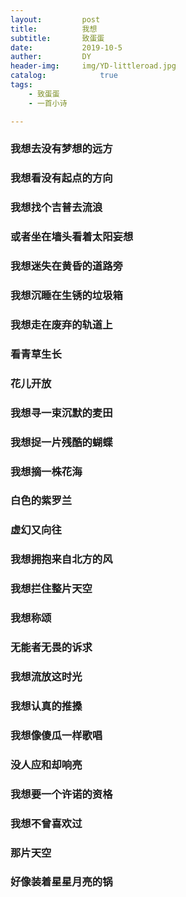 ```yaml
---
layout:         post
title:          我想
subtitle:       致蛋蛋
date:           2019-10-5
auther:         DY
header-img:     img/YD-littleroad.jpg
catalog:            true
tags:
    - 致蛋蛋
    - 一首小诗

---
```

### 我想去没有梦想的远方
### 我想看没有起点的方向
### 我想找个吉普去流浪
### 或者坐在墙头看着太阳妄想
### 我想迷失在黄昏的道路旁
### 我想沉睡在生锈的垃圾箱
### 我想走在废弃的轨道上
### 看青草生长
### 花儿开放
### 我想寻一束沉默的麦田
### 我想捉一片残酷的蝴蝶
### 我想摘一株花海
### 白色的紫罗兰
### 虚幻又向往
### 我想拥抱来自北方的风
### 我想拦住整片天空
### 我想称颂
### 无能者无畏的诉求
### 我想流放这时光
### 我想认真的推搡
### 我想像傻瓜一样歌唱
### 没人应和却响亮
### 我想要一个许诺的资格
### 我想不曾喜欢过
### 那片天空
### 好像装着星星月亮的锅